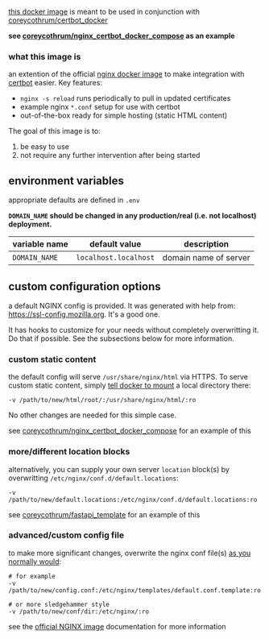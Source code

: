 [this docker image](https://hub.docker.com/repository/docker/coreycothrum/nginx) is meant to be used in conjunction with [coreycothrum/certbot_docker](https://github.com/coreycothrum/certbot_docker)

**see [coreycothrum/nginx_certbot_docker_compose](https://github.com/coreycothrum/nginx_certbot_docker_compose) as an example**

### what this image is
an extention of the official [nginx docker image](https://hub.docker.com/_/nginx) to make integration with [certbot](https://certbot.eff.org/) easier. Key features:
* `nginx -s reload` runs periodically to pull in updated certificates
* example nginx `*.conf` setup for use with certbot
* out-of-the-box ready for simple hosting (static HTML content)

The goal of this image is to:
1. be easy to use
2. not require any further intervention after being started

## environment variables
appropriate defaults are defined in `.env`

**`DOMAIN_NAME` should be changed in any production/real (i.e. not localhost) deployment.**

| variable name          | default value         | description                 |
| ---------------------- | --------------------- | --------------------------- |
| `DOMAIN_NAME`          | `localhost.localhost` | domain name of server       |

## custom configuration options
a default NGINX config is provided. It was generated with help from: https://ssl-config.mozilla.org. It's a good one.

It has hooks to customize for your needs without completely overwritting it. Do that if possible. See the subsections below for more information.

### custom static content
the default config will serve `/usr/share/nginx/html` via HTTPS.
To serve custom static content, simply [tell docker to mount](https://github.com/docker-library/docs/tree/master/nginx#hosting-some-simple-static-content) a local directory there:

    -v /path/to/new/html/root/:/usr/share/nginx/html/:ro

No other changes are needed for this simple case.

see [coreycothrum/nginx_certbot_docker_compose](https://github.com/coreycothrum/nginx_certbot_docker_compose) for an example of this

### more/different location blocks
alternatively, you can supply your own server `location` block(s) by overwritting `/etc/nginx/conf.d/default.locations`:

    -v /path/to/new/default.locations:/etc/nginx/conf.d/default.locations:ro

see [coreycothrum/fastapi_template](https://github.com/coreycothrum/fastapi_template) for an example of this

### advanced/custom config file
to make more significant changes, overwrite the nginx conf file(s) [as you normally would](https://github.com/docker-library/docs/tree/master/nginx#complex-configuration):

    # for example
    -v /path/to/new/config.conf:/etc/nginx/templates/default.conf.template:ro

    # or more sledgehammer style
    -v /path/to/new/conf/dir:/etc/nginx/:ro

see the [official NGINX image](https://hub.docker.com/_/nginx) documentation for more information
